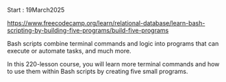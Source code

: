 Start : 19March2025 </br>

https://www.freecodecamp.org/learn/relational-database/learn-bash-scripting-by-building-five-programs/build-five-programs

Bash scripts combine terminal commands and logic into programs that can execute or automate tasks, and much more.

In this 220-lesson course, you will learn more terminal commands and how to use them within Bash scripts by creating five small programs.
